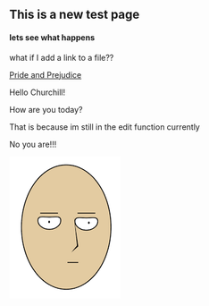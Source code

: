 ## This is a new test page
#### lets see what happens

what if I add a link to a file??

[Pride and Prejudice](pride_and_prejudice.txt)


Hello Churchill!


How are you today?

That is because im still in the edit function currently

No you are!!!

![silly](download.png)

